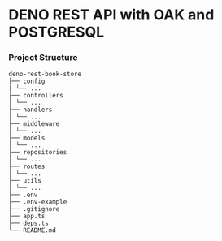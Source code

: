 # DENO REST API with OAK and POSTGRESQL

### Project Structure

    deno-rest-book-store
    ├── config
    | └── ...
    ├── controllers
    │ └── ...
    ├── handlers
    │ └── ...
    ├── middleware
    │ └── ...
    ├── models
    │ └── ...
    ├── repositories
    │ └── ...
    ├── routes
    │ └── ...
    ├── utils
    │ └── ...
    ├── .env
    ├── .env-example
    ├── .gitignore
    ├── app.ts
    ├── deps.ts
    └── README.md

